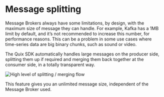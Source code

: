 # Message splitting

Message Brokers always have some limitations, by design, with the maximum size of message they can handle. For example, Kafka has a 1MB limit by default, and it’s not recommended to increase this number, for performance reasons. This can be a problem in some use cases where time-series data are big binary chunks, such as sound or video.

The Quix SDK automatically handles large messages on the producer side, splitting them up if required and merging them back together at the consumer side, in a totally transparent way.

![High level of splitting / merging flow](../images/QuixSdkSplitting.png)

This feature gives you an unlimited message size, independent of the Message Broker used.
